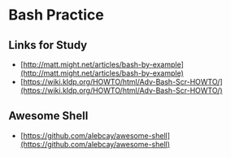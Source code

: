 # Bash Practice

## Links for Study
* [http://matt.might.net/articles/bash-by-example](http://matt.might.net/articles/bash-by-example)
* [https://wiki.kldp.org/HOWTO/html/Adv-Bash-Scr-HOWTO/](https://wiki.kldp.org/HOWTO/html/Adv-Bash-Scr-HOWTO/)

## Awesome Shell
* [https://github.com/alebcay/awesome-shell](https://github.com/alebcay/awesome-shell)

